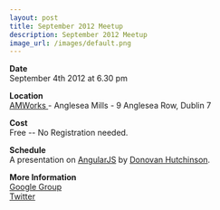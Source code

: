 ```yaml
---
layout: post
title: September 2012 Meetup
description: September 2012 Meetup
image_url: /images/default.png
---
```


**Date**  
September 4th 2012 at 6.30 pm

**Location**  
[ AMWorks ](http://www.amworks.ie/ ) - Anglesea Mills -  9 Anglesea Row, Dublin 7

**Cost**  
Free -- No Registration needed.

**Schedule**  
A presentation on [AngularJS](http://www.angularjs.org/) by [Donovan Hutchinson](http://twitter.com/#donovanh). 

**More Information**  
[ Google Group ](https://groups.google.com/group/dublinjs)  
[ Twitter ](http://twitter.com/#!/dublinjs)
